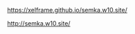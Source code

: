 <a href="https://xelframe.github.io/semka.w10.site/">https://xelframe.github.io/semka.w10.site/</a>


<a href="http://semka.w10.site/">http://semka.w10.site/</a>
